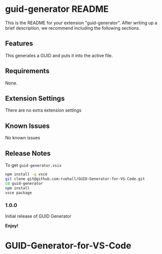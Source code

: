 # guid-generator README

This is the README for your extension "guid-generator". After writing up a brief description, we recommend including the following sections.

## Features

This generates a GUID and puts it into the active file.

## Requirements

None.

## Extension Settings

There are no extra extension settings

## Known Issues

No known issues

## Release Notes

To get `guid-generator.vsix`

```bash
npm install -g vsce
git clone git@github.com:rvehall/GUID-Generator-for-VS-Code.git
cd guid-generator
npm install
vsce package
```

### 1.0.0

Initial release of GUID Generator

**Enjoy!**
# GUID-Generator-for-VS-Code
